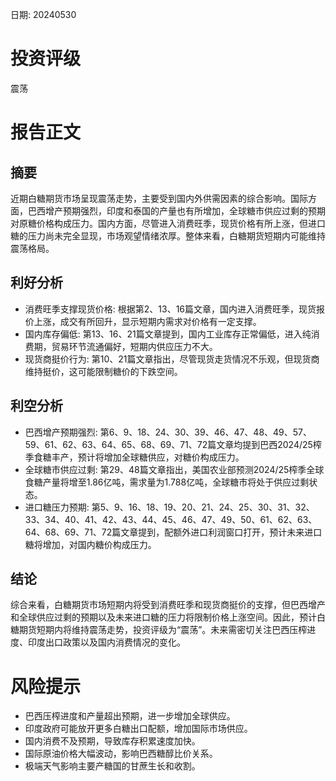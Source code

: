 
日期: 20240530

# 投资评级

震荡

# 报告正文

## 摘要

近期白糖期货市场呈现震荡走势，主要受到国内外供需因素的综合影响。国际方面，巴西增产预期强烈，印度和泰国的产量也有所增加，全球糖市供应过剩的预期对原糖价格构成压力。国内方面，尽管进入消费旺季，现货价格有所上涨，但进口糖的压力尚未完全显现，市场观望情绪浓厚。整体来看，白糖期货短期内可能维持震荡格局。

## 利好分析

* 消费旺季支撑现货价格: 根据第2、13、16篇文章，国内进入消费旺季，现货报价上涨，成交有所回升，显示短期内需求对价格有一定支撑。
* 国内库存偏低: 第13、16、21篇文章提到，国内工业库存正常偏低，进入纯消费期，贸易环节流通偏好，短期内供应压力不大。
* 现货商挺价行为: 第10、21篇文章指出，尽管现货走货情况不乐观，但现货商维持挺价，这可能限制糖价的下跌空间。

## 利空分析

* 巴西增产预期强烈: 第6、9、18、24、30、39、46、47、48、49、57、59、61、62、63、64、65、68、69、71、72篇文章均提到巴西2024/25榨季食糖丰产，预计将增加全球糖供应，对糖价构成压力。
* 全球糖市供应过剩: 第29、48篇文章指出，美国农业部预测2024/25榨季全球食糖产量将增至1.86亿吨，需求量为1.788亿吨，全球糖市将处于供应过剩状态。
* 进口糖压力预期: 第5、9、16、18、19、20、21、24、25、30、31、32、33、34、40、41、42、43、44、45、46、47、49、50、61、62、63、64、68、69、71、72篇文章提到，配额外进口利润窗口打开，预计未来进口糖将增加，对国内糖价构成压力。

## 结论

综合来看，白糖期货市场短期内将受到消费旺季和现货商挺价的支撑，但巴西增产和全球供应过剩的预期以及未来进口糖的压力将限制价格上涨空间。因此，预计白糖期货短期内将维持震荡走势，投资评级为“震荡”。未来需密切关注巴西压榨进度、印度出口政策以及国内消费情况的变化。

# 风险提示

* 巴西压榨进度和产量超出预期，进一步增加全球供应。
* 印度政府可能放开更多白糖出口配额，增加国际市场供应。
* 国内消费不及预期，导致库存积累速度加快。
* 国际原油价格大幅波动，影响巴西糖醇比价关系。
* 极端天气影响主要产糖国的甘蔗生长和收割。
